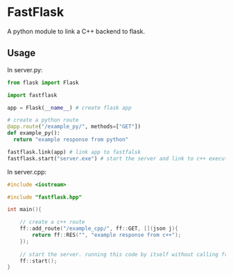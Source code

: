 # FastFlask
A python module to link a C++ backend to flask.

## Usage

In server.py:

```py
from flask import Flask

import fastflask

app = Flask(__name__) # create flask app

# create a python route
@app.route("/example_py/", methods=["GET"])
def example_py():
  return "example response from python"

fastflask.link(app) # link app to fastfalsk
fastflask.start("server.exe") # start the server and link to c++ executable
```

In server.cpp:

```cpp
#include <iostream>

#include "fastflask.hpp"

int main(){

    // create a c++ route
    ff::add_route("/example_cpp/", ff::GET, [](json j){
        return ff::RES("", "example response from c++");
    });
    
    // start the server. running this code by itself without calling from python does nothing.
    ff::start();
}
```
